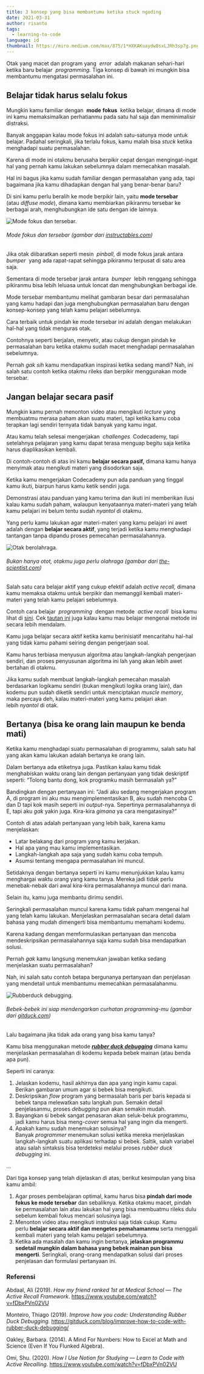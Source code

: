 ```yaml
---
title: 3 konsep yang bisa membantumu ketika stuck ngoding
date: 2021-03-31
author: risanto
tags:
  - learning-to-code
language: id
thumbnail: https://miro.medium.com/max/875/1*HXKAKuaydw8sxLJRh3sp7g.png
---
```

Otak yang macet dan program yang  *error*  adalah makanan sehari-hari ketika baru belajar  *programming.* Tiga konsep di bawah ini mungkin bisa membantumu mengatasi permasalahan ini.

## **Belajar tidak harus selalu fokus**

Mungkin kamu familiar dengan  **mode** **fokus**  ketika belajar, dimana di mode ini kamu memaksimalkan perhatianmu pada satu hal saja dan meminimalisir distraksi.

Banyak anggapan kalau mode fokus ini adalah satu-satunya mode untuk belajar. Padahal seringkali, jika terlalu fokus, kamu malah bisa *stuck* ketika menghadapi suatu permasalahan.

Karena di mode ini otakmu berusaha berpikir cepat dengan mengingat-ingat hal yang pernah kamu lakukan sebelumnya dalam memecahkan masalah.

Hal ini bagus jika kamu sudah familiar dengan permasalahan yang ada, tapi bagaimana jika kamu dihadapkan dengan hal yang benar-benar baru?

Di sini kamu perlu beralih ke mode berpikir lain, yaitu **mode tersebar**  (atau *diffuse mode*), dimana kamu membiarkan pikiranmu tersebar ke berbagai arah, menghubungkan ide satu dengan ide lainnya.

![Mode fokus dan tersebar.](https://miro.medium.com/max/1280/1*ESPWVVQphbeealZvQ_bdFw.png "Mode fokus dan tersebar.")

###### Mode fokus dan tersebar (gambar dari  [instructables.com](https://www.instructables.com/Learning-How-to-Learn/))

Jika otak diibaratkan seperti mesin  *pinball*,  di mode fokus jarak antara  *bumper*  yang ada rapat-rapat sehingga pikiranmu terpusat di satu area saja.

Sementara di mode tersebar jarak antara  *bumper*  lebih renggang sehingga pikiranmu bisa lebih leluasa untuk loncat dan menghubungkan berbagai ide.

Mode tersebar membantumu melihat gambaran besar dari permasalahan yang kamu hadapi dan juga menghubungkan permasalahan baru dengan konsep-konsep yang telah kamu pelajari sebelumnya.

Cara terbaik untuk pindah ke mode tersebar ini adalah dengan melakukan hal-hal yang tidak menguras otak.

Contohnya seperti berjalan, menyetir, atau cukup dengan pindah ke permasalahan baru ketika otakmu sudah macet menghadapi permasalahan sebelumnya.

Pernah *gak sih* kamu mendapatkan inspirasi ketika sedang mandi? Nah, ini salah satu contoh ketika otakmu rileks dan berpikir menggunakan mode tersebar.

## **Jangan belajar secara pasif**

Mungkin kamu pernah menonton video atau mengikuti *lecture* yang membuatmu merasa paham akan suatu materi, tapi ketika kamu coba terapkan lagi sendiri ternyata tidak banyak yang kamu ingat.

Atau kamu telah selesai mengerjakan  *challenges*  Codecademy, tapi setelahnya pelajaran yang kamu dapat terasa menguap begitu saja ketika harus diaplikasikan kembali.

Di contoh-contoh di atas ini kamu **belajar secara pasif,** dimana kamu hanya menyimak atau mengikuti materi yang disodorkan saja.

Ketika kamu mengerjakan Codecademy pun ada panduan yang tinggal kamu ikuti, biarpun harus kamu ketik sendiri juga.

Demonstrasi atau panduan yang kamu terima dan ikuti ini memberikan ilusi kalau kamu sudah paham, walaupun kenyataannya materi-materi yang telah kamu pelajari ini belum tentu sudah *nyantol* di otakmu.

Yang perlu kamu lakukan agar materi-materi yang kamu pelajari ini awet adalah dengan **belajar secara aktif**, yang terjadi ketika kamu menghadapi tantangan tanpa dipandu proses pemecahan permasalahannya.

![Otak berolahraga.](https://miro.medium.com/max/938/1*AAz2Tc2IC5nmjH_NvfCZ2g.jpeg "Otak berolahraga.")

###### Bukan hanya otot, otakmu juga perlu olahraga (gambar dari [the-scientist.com](https://www.the-scientist.com/features/this-is-your-brain-on-exercise-64934))

Salah satu cara belajar aktif yang cukup efektif adalah *active recall,* dimana kamu memaksa otakmu untuk berpikir dan memanggil kembali materi-materi yang telah kamu pelajari sebelumnya.

Contoh cara belajar  *programming*  dengan metode  *active recall*  bisa kamu lihat di [sini](https://www.youtube.com/watch?v=btLPgWxKISM). Cek [tautan ini](https://www.youtube.com/watch?v=fDbxPVn02VU) juga kalau kamu mau belajar mengenai metode ini secara lebih mendalam.

Kamu juga belajar secara aktif ketika kamu berinisiatif mencaritahu hal-hal yang tidak kamu pahami seiring dengan pengerjaan soal.

Kamu harus terbiasa menyusun algoritma atau langkah-langkah pengerjaan sendiri, dan proses penyusunan algoritma ini lah yang akan lebih awet bertahan di otakmu.

Jika kamu sudah membuat langkah-langkah pemecahan masalah berdasarkan logikamu sendiri (bukan mengikuti logika orang lain), dan kodemu pun sudah diketik sendiri untuk menciptakan  *muscle memory*,  maka percaya deh, kalau materi-materi yang kamu pelajari akan lebih *nyantol* di otak.

## **Bertanya (bisa ke orang lain maupun ke benda mati)**

Ketika kamu menghadapi suatu permasalahan di programmu, salah satu hal yang akan kamu lakukan adalah bertanya ke orang lain.

Dalam bertanya ada etiketnya juga. Pastikan kalau kamu tidak menghabiskan waktu orang lain dengan pertanyaan yang tidak deskriptif seperti: “Tolong bantu dong, kok programku masih bermasalah ya?”

Bandingkan dengan pertanyaan ini: “Jadi aku sedang mengerjakan program A, di program ini aku mau mengimplementasikan B, aku sudah mencoba C dan D tapi kok masih seperti ini *output*-nya. Sepertinya permasalahannya di E, tapi aku *gak* yakin juga. Kira-kira *gimana* ya cara mengatasinya?”

Contoh di atas adalah pertanyaan yang lebih baik, karena kamu menjelaskan:

* Latar belakang dari program yang kamu kerjakan.
* Hal apa yang mau kamu implementasikan.
* Langkah-langkah apa saja yang sudah kamu coba tempuh.
* Asumsi tentang mengapa permasalahan ini muncul.

Setidaknya dengan bertanya seperti ini kamu menunjukkan kalau kamu menghargai waktu orang yang kamu tanya. Mereka jadi tidak perlu menebak-nebak dari awal kira-kira permasalahannya muncul dari mana.

Selain itu, kamu juga membantu dirimu sendiri.

Seringkali permasalahan muncul karena kamu tidak paham mengenai hal yang telah kamu lakukan. Menjelaskan permasalahan secara detail dalam bahasa yang mudah dimengerti bisa membantumu memahami kodemu.

Karena kadang dengan memformulasikan pertanyaan dan mencoba mendeskripsikan permasalahannya saja kamu sudah bisa mendapatkan solusi.

Pernah *gak* kamu langsung menemukan jawaban ketika sedang menjelaskan suatu permasalahan?

Nah, ini salah satu contoh betapa bergunanya pertanyaan dan penjelasan yang mendetail untuk membantumu memecahkan permasalahanmu.

![Rubberduck debugging.](https://miro.medium.com/max/2500/1*_M45vuDJh8DsoH0jEHmgRg.jpeg "Rubberduck debugging.")

###### Bebek-bebek ini siap mendengarkan curhatan *programming*-mu (gambar dari [gitduck.com](https://gitduck.com/blog/improve-how-to-code-with-rubber-duck-debugging/))

Lalu bagaimana jika tidak ada orang yang bisa kamu tanya?

Kamu bisa menggunakan metode ***[rubber duck debugging](https://rubberduckdebugging.com/)*** dimana kamu menjelaskan permasalahan di kodemu kepada bebek mainan (atau benda apa pun).

Seperti ini caranya:

1. Jelaskan kodemu, hasil akhirnya dan apa yang ingin kamu capai. Berikan gambaran umum agar si bebek bisa mengikuti.
2. Deskripsikan *flow* program yang bermasalah baris per baris kepada si bebek tanpa melewatkan satu langkah pun. Semakin detail penjelasanmu, proses *debugging* pun akan semakin mudah.
3. Bayangkan si bebek sangat penasaran akan seluk-beluk programmu, jadi kamu harus bisa meng-*cover* semua hal yang ingin dia mengerti.
4. Apakah kamu sudah menemukan solusinya? Banyak *programmer* menemukan solusi ketika mereka menjelaskan langkah-langkah suatu aplikasi terhadap si bebek. Saltik, salah variabel atau salah sintaksis bisa terdeteksi melalui proses *rubber duck debugging* ini.

...

Dari tiga konsep yang telah dijelaskan di atas, berikut kesimpulan yang bisa kamu ambil:

1. Agar proses pembelajaran optimal, kamu harus bisa **pindah dari mode fokus ke mode tersebar** dan sebaliknya. Ketika otakmu macet, pindah ke permasalahan lain atau lakukan hal yang bisa membuatmu rileks dulu sebelum kembali fokus mencari solusinya lagi.
2. Menonton video atau mengikuti instruksi saja tidak cukup. Kamu perlu **belajar secara aktif dan mengetes pemahamanmu** serta menggali kembali materi yang telah kamu pelajari sebelumnya.
3. Ketika ada masalah dan kamu ingin bertanya, **jelaskan programmu sedetail mungkin dalam bahasa yang bebek mainan pun bisa mengerti**. Seringkali, orang-orang mendapatkan solusi dari proses penjelasan dan formulasi pertanyaan ini.

### **Referensi**

Abdaal, Ali (2019). *How my friend ranked 1st at Medical School — The Active Recall Framework*. <https://www.youtube.com/watch?v=fDbxPVn02VU>

Monteiro, Thiago (2019). *Improve how you code: Understanding Rubber Duck Debugging.* <https://gitduck.com/blog/improve-how-to-code-with-rubber-duck-debugging/>

Oakley, Barbara. (2014). A Mind For Numbers: How to Excel at Math and Science (Even If You Flunked Algebra).

Omi, Shu. (2020). *How I Use Notion for Studying — Learn to Code with Active Recalling*. <https://www.youtube.com/watch?v=fDbxPVn02VU>